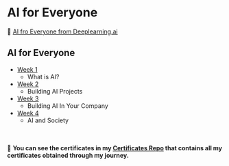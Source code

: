 # AI for Everyone

 🔶 <a href="https://www.coursera.org/learn/ai-for-everyone">AI fro Everyone from Deeplearning.ai</a>
  
  

## AI for Everyone

- [Week 1](https://github.com/ShafayetB/Coursera/tree/master/AI-for-Everyone/Week%201)
  - What is AI?
- [Week 2](https://github.com/ShafayetB/Coursera/tree/master/AI-for-Everyone/Week%202)
  - Building AI Projects
- [Week 3](https://github.com/ShafayetB/Coursera/tree/master/AI-for-Everyone/Week%203)
  - Building AI In Your Company
- [Week 4](https://github.com/ShafayetB/Coursera/tree/master/AI-for-Everyone/Week%204)
  - AI and Society  



<br/><br/>
🔷 **You can see the certificates in my <a href="https://github.com/ShafayetB/Certificates">Certificates Repo</a> that contains all my certificates obtained through my journey.** 
<br/>
